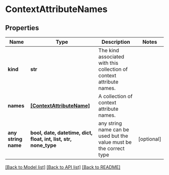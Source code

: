 # ContextAttributeNames


## Properties
Name | Type | Description | Notes
------------ | ------------- | ------------- | -------------
**kind** | **str** | The kind associated with this collection of context attribute names. | 
**names** | [**[ContextAttributeName]**](ContextAttributeName.md) | A collection of context attribute names. | 
**any string name** | **bool, date, datetime, dict, float, int, list, str, none_type** | any string name can be used but the value must be the correct type | [optional]

[[Back to Model list]](../README.md#documentation-for-models) [[Back to API list]](../README.md#documentation-for-api-endpoints) [[Back to README]](../README.md)


